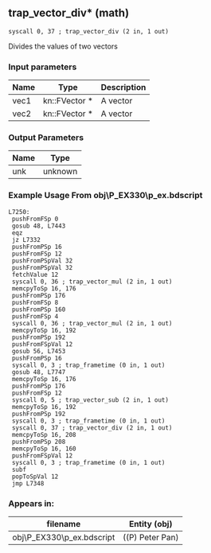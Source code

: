 ## trap_vector_div* (math)

`syscall 0, 37 ; trap_vector_div (2 in, 1 out)`

Divides the values of two vectors

### Input parameters
| Name | Type | Description
|------|------|------------
| vec1   | kn::FVector *   | A vector
| vec2   | kn::FVector *   | A vector


### Output Parameters
| Name | Type
|------|-----
| unk   | unknown   
### Example Usage From obj\P_EX330\p_ex.bdscript
```plaintext
L7250:
 pushFromFSp 0
 gosub 48, L7443
 eqz 
 jz L7332
 pushFromPSp 16
 pushFromFSp 12
 pushFromPSpVal 32
 pushFromPSpVal 32
 fetchValue 12
 syscall 0, 36 ; trap_vector_mul (2 in, 1 out)
 memcpyToSp 16, 176
 pushFromPSp 176
 pushFromFSp 8
 pushFromPSp 160
 pushFromFSp 4
 syscall 0, 36 ; trap_vector_mul (2 in, 1 out)
 memcpyToSp 16, 192
 pushFromPSp 192
 pushFromFSpVal 12
 gosub 56, L7453
 pushFromPSp 16
 syscall 0, 3 ; trap_frametime (0 in, 1 out)
 gosub 48, L7747
 memcpyToSp 16, 176
 pushFromPSp 176
 pushFromFSp 12
 syscall 0, 5 ; trap_vector_sub (2 in, 1 out)
 memcpyToSp 16, 192
 pushFromPSp 192
 syscall 0, 3 ; trap_frametime (0 in, 1 out)
 syscall 0, 37 ; trap_vector_div (2 in, 1 out)
 memcpyToSp 16, 208
 pushFromPSp 208
 memcpyToSp 16, 160
 pushFromFSpVal 12
 syscall 0, 3 ; trap_frametime (0 in, 1 out)
 subf 
 popToSpVal 12
 jmp L7348
```


### Appears in:
| filename | Entity (obj)
|----------|-------------
| obj\P_EX330\p_ex.bdscript       | ((P) Peter Pan)          



